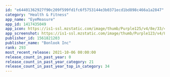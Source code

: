 ```yaml
---
id: "e64401362927f90c209f599fd1fc6f5753144e3b0371ecd1bd898c466a1a2847"
category: "Health & Fitness"
app_name: "EyeMeasure"
app_id: 1417435049
app_icon: https://is1-ssl.mzstatic.com/image/thumb/Purple125/v4/8e/33/4e/8e334e8e-3c53-4c3c-0404-a1b68ec44fed/AppIcon-0-0-1x_U007emarketing-0-0-0-7-0-0-sRGB-0-0-0-GLES2_U002c0-512MB-85-220-0-0.png/1024x1024bb.png
app_screenshot: https://is1-ssl.mzstatic.com/image/thumb/Purple123/v4/8d/3d/12/8d3d1266-c378-e57d-d475-56ad8cec7cd7/mzl.kmbwlsyr.jpg/1242x2688bb.png
publisher_id: 1561821203
publisher_name: "Bonlook Inc"
rank: 293
most_recent_release: 2021-10-06 00:00:00
release_count_in_past_year: 0
release_count_in_past_year_category: 21
release_count_in_past_year_top_in_category: 34
---
```


